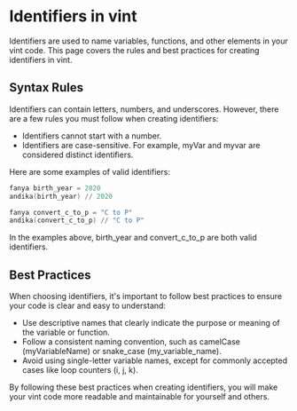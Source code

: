 # Identifiers in vint

Identifiers are used to name variables, functions, and other elements in your vint code. This page covers the rules and best practices for creating identifiers in vint.

## Syntax Rules

Identifiers can contain letters, numbers, and underscores. However, there are a few rules you must follow when creating identifiers:
- Identifiers cannot start with a number.
- Identifiers are case-sensitive. For example, myVar and myvar are considered distinct identifiers.

Here are some examples of valid identifiers:

```s
fanya birth_year = 2020
andika(birth_year) // 2020

fanya convert_c_to_p = "C to P"
andika(convert_c_to_p) // "C to P"
```

In the examples above, birth_year and convert_c_to_p are both valid identifiers.

## Best Practices

When choosing identifiers, it's important to follow best practices to ensure your code is clear and easy to understand:

- Use descriptive names that clearly indicate the purpose or meaning of the variable or function.
- Follow a consistent naming convention, such as camelCase (myVariableName) or snake_case (my_variable_name).
- Avoid using single-letter variable names, except for commonly accepted cases like loop counters (i, j, k).

By following these best practices when creating identifiers, you will make your vint code more readable and maintainable for yourself and others.
